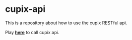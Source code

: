 # cupix-api

This is a repository about how to use the cupix RESTful api.

Play **[here](https://cupixrnd.github.io/cupix-api/playground/)** to call cupix api.

